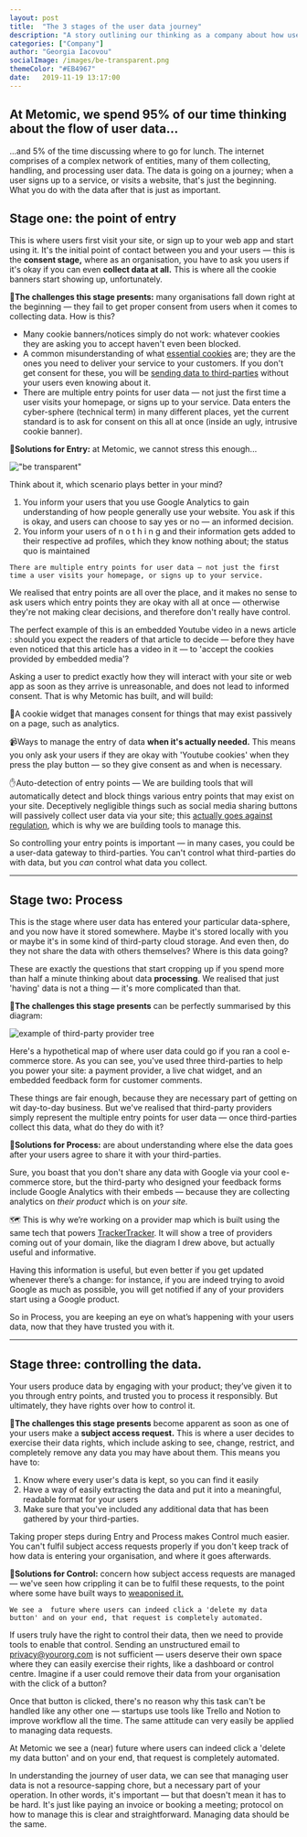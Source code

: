 ```yaml
---
layout: post
title:  "The 3 stages of the user data journey"
description: "A story outlining our thinking as a company about how user data flows, and therefore the kinds of tools we may need to manage this."
categories: ["Company"]
author: "Georgia Iacovou"
socialImage: /images/be-transparent.png
themeColor: "#EB4967"
date:   2019-11-19 13:17:00
---
```


## At Metomic, we spend 95% of our time thinking about the flow of user data...

...and 5% of the time discussing where to go for lunch. The internet comprises of a complex network of entities, many of them collecting, handling, and processing user data. The data is going on a journey; when a user signs up to a service, or visits a website, that's just the beginning. What you do with the data after that is just as important.

 

## Stage one: the point of entry

This is where users first visit your site, or sign up to your web app and start using it. It's the initial point of contact between you and your users — this is the **consent stage,** where as an organisation, you have to ask you users if it's okay if you can even **collect data at all.** This is where all the cookie banners start showing up, unfortunately. 

😬**The challenges this stage presents:** many organisations fall down right at the beginning — they fail to get proper consent from users when it comes to collecting data. How is this?

- Many cookie banners/notices simply do not work: whatever cookies they are asking you to accept haven't even been blocked.
- A common misunderstanding of what [essential cookies](https://blog.metomic.io/main/2019/08/14/essential-cookies.html) are; they are the ones you need to deliver your service to your customers. If you don't get consent for these, you will be [sending data to third-parties](https://blog.metomic.io/main/2019/11/12/third-party-risks.html) without your users even knowing about it.
- There are multiple entry points for user data — not just the first time a user visits your homepage, or signs up to your service. Data enters the cyber-sphere (technical term) in many different places, yet the current standard is to ask for consent on this all at once (inside an ugly, intrusive cookie banner).

🤠**Solutions for Entry:** at Metomic, we cannot stress this enough... 

!["be transparent"](/images/be-transparent.png)

Think about it, which scenario plays better in your mind?

1. You inform your users that you use Google Analytics to gain understanding of how people generally use your website. You ask if this is okay, and users can choose to say yes or no — an informed decision. 
2. You inform your users of  n o t h i n g  and their information gets added to their respective ad profiles, which they know nothing about; the status quo is maintained

`There are multiple entry points for user data — not just the first time a user visits your homepage, or signs up to your service.`

We realised that entry points are all over the place, and it makes no sense to ask users which entry points they are okay with all at once — otherwise they're not making clear decisions, and therefore don't really have control.

The perfect example of this is an embedded Youtube video in a news article : should you expect the readers of that article to decide — before they have even noticed that this article has a video in it — to 'accept the cookies provided by embedded media'?

Asking a user to predict exactly how they will interact with your site or web app as soon as they arrive is unreasonable, and does not lead to informed consent. That is why Metomic has built, and will build:

🍪A cookie widget that manages consent for things that may exist passively on a page, such as analytics.

📹Ways to manage the entry of data **when it's actually needed.** This means you only ask your users if they are okay with 'Youtube cookies' when they press the play button — so they give consent as and when is necessary.

✋Auto-detection of entry points — We are building tools that will automatically detect and block things various entry points that may exist on your site. Deceptively negligible things such as social media sharing buttons will passively collect user data via your site; this [actually goes against regulation](https://blog.metomic.io/main/2019/07/31/share-buttons-illegal.html), which is why we are building tools to manage this.

So controlling your entry points is important — in many cases, you could be a user-data gateway to third-parties. You can't control what third-parties do with data, but you *can* control what data you collect.

---

## Stage two: Process

This is the stage where user data has entered your particular data-sphere, and you now have it stored somewhere. Maybe it's stored locally with you or maybe it's in some kind of third-party cloud storage. And even then, do they not share the data with others themselves? Where is this data going?

These are exactly the questions that start cropping up if you spend more than half a minute thinking about data **processing**. We realised that just 'having' data is not a thing — it's more complicated than that.

😬**The challenges this stage presents** can be perfectly summarised by this diagram:

![example of third-party provider tree](/images/map-example.png)

Here's a hypothetical map of where user data could go if you ran a cool e-commerce store. As you can see, you've used three third-parties to help you power your site: a payment provider, a live chat widget, and an embedded feedback form for customer comments.

These things are fair enough, because they are necessary part of getting on wit day-to-day business. But we've realised that third-party providers simply represent the multiple entry points for user data — once third-parties collect this data, what do they do with it?

🤠**Solutions for Process:** are about understanding where else the data goes after your users agree to share it with your third-parties. 

Sure, you boast that you don't share any data with Google via your cool e-commerce store, but the third-party who designed your feedback forms include Google Analytics with their embeds — because they are collecting analytics on *their product* which is on *your site.*

🗺 This is why we’re working on a provider map which is built using the same tech that powers [TrackerTracker](http://trackertracker.io). It will show a tree of providers coming out of your domain, like the diagram I drew above, but actually useful and informative. 

Having this information is useful, but even better if you get updated whenever there’s a change: for instance, if you are indeed trying to avoid Google as much as possible, you will get notified if any of your providers start using a Google product.

So in Process, you are keeping an eye on what’s happening with your users data, now that they have trusted you with it. 

---

## Stage three: controlling the data.

Your users produce data by engaging with your product; they’ve given it to you through entry points, and trusted you to process it responsibly. But ultimately, they have rights over how to control it. 

😬**The challenges this stage presents** become apparent as soon as one of your users make a **subject access request.** This is where a user decides to exercise their data rights, which include asking to see, change, restrict, and completely remove any data you may have about them. This means you have to:

1. Know where every user's data is kept, so you can find it easily
2. Have a way of easily extracting the data and put it into a meaningful, readable format for your users
3. Make sure that you've included any additional data that has been gathered by your third-parties.

Taking proper steps during Entry and Process makes Control much easier. You can't fulfil subject access requests properly if you don't keep track of how data is entering your organisation, and where it goes afterwards.

🤠**Solutions for Control:** concern how subject access requests are managed — we've seen how crippling it can be to fulfil these requests, to the point where some have built ways to [weaponised it.](https://shipyourenemiesgdpr.com/)

`We see a  future where users can indeed click a 'delete my data button' and on your end, that request is completely automated.` 

If users truly have the right to control their data, then we need to provide tools to enable that control. Sending an unstructured email to privacy@yourorg.com is not sufficient — users deserve their own space where they can easily exercise their rights, like a dashboard or control centre. Imagine if a user could remove their data from your organisation with the click of a button?

Once that button is clicked, there's no reason why this task can't be handled like any other one —  startups use tools like Trello and Notion to improve workflow all the time. The same attitude can very easily be applied to managing data requests.

At Metomic we see a (near) future where users can indeed click a 'delete my data button' and on your end, that request is completely automated. 

In understanding the journey of user data, we can see that managing user data is not a resource-sapping chore, but a necessary part of your operation. In other words, it's important — but that doesn't mean it has to be hard. It's just like paying an invoice or booking a meeting; protocol on how to manage this is clear and straightforward. Managing data should be the same.